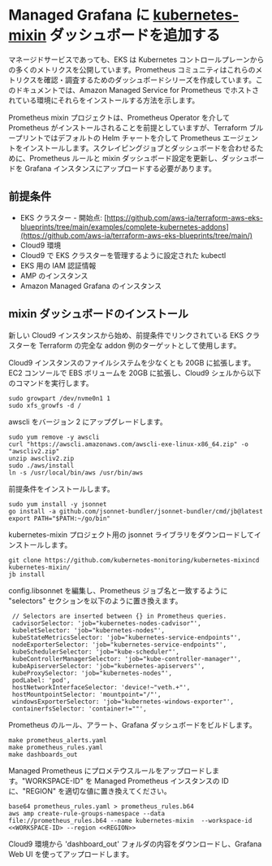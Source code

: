 # Managed Grafana に [**kubernetes-mixin**](https://github.com/kubernetes-monitoring/kubernetes-mixin) ダッシュボードを追加する

マネージドサービスであっても、EKS は Kubernetes コントロールプレーンからの多くのメトリクスを公開しています。Prometheus コミュニティはこれらのメトリクスを確認・調査するためのダッシュボードシリーズを作成しています。このドキュメントでは、Amazon Managed Service for Prometheus でホストされている環境にそれらをインストールする方法を示します。

Prometheus mixin プロジェクトは、Prometheus Operator を介して Prometheus がインストールされることを前提としていますが、Terraform ブループリントではデフォルトの Helm チャートを介して Prometheus エージェントをインストールします。スクレイピングジョブとダッシュボードを合わせるために、Prometheus ルールと mixin ダッシュボード設定を更新し、ダッシュボードを Grafana インスタンスにアップロードする必要があります。

## 前提条件

* EKS クラスター - 開始点: [https://github.com/aws-ia/terraform-aws-eks-blueprints/tree/main/examples/complete-kubernetes-addons](https://github.com/aws-ia/terraform-aws-eks-blueprints/tree/main/)
* Cloud9 環境
* Cloud9 で EKS クラスターを管理するように設定された kubectl
* EKS 用の IAM 認証情報
* AMP のインスタンス
* Amazon Managed Grafana のインスタンス

## mixin ダッシュボードのインストール

新しい Cloud9 インスタンスから始め、前提条件でリンクされている EKS クラスターを Terraform の完全な addon 例のターゲットとして使用します。

Cloud9 インスタンスのファイルシステムを少なくとも 20GB に拡張します。EC2 コンソールで EBS ボリュームを 20GB に拡張し、Cloud9 シェルから以下のコマンドを実行します。

```
sudo growpart /dev/nvme0n1 1
sudo xfs_growfs -d /
```

awscli をバージョン 2 にアップグレードします。

```
sudo yum remove -y awscli
curl "https://awscli.amazonaws.com/awscli-exe-linux-x86_64.zip" -o "awscliv2.zip"
unzip awscliv2.zip
sudo ./aws/install
ln -s /usr/local/bin/aws /usr/bin/aws
```

前提条件をインストールします。

```
sudo yum install -y jsonnet
go install -a github.com/jsonnet-bundler/jsonnet-bundler/cmd/jb@latest
export PATH="$PATH:~/go/bin"
```

kubernetes-mixin プロジェクト用の jsonnet ライブラリをダウンロードしてインストールします。

```
git clone https://github.com/kubernetes-monitoring/kubernetes-mixincd kubernetes-mixin/
jb install
```

config.libsonnet を編集し、Prometheus ジョブ名と一致するように "selectors" セクションを以下のように置き換えます。

```
 // Selectors are inserted between {} in Prometheus queries.
 cadvisorSelector: 'job="kubernetes-nodes-cadvisor"',
 kubeletSelector: 'job="kubernetes-nodes"',
 kubeStateMetricsSelector: 'job="kubernetes-service-endpoints"',
 nodeExporterSelector: 'job="kubernetes-service-endpoints"',
 kubeSchedulerSelector: 'job="kube-scheduler"',
 kubeControllerManagerSelector: 'job="kube-controller-manager"',
 kubeApiserverSelector: 'job="kubernetes-apiservers"',
 kubeProxySelector: 'job="kubernetes-nodes"',
 podLabel: 'pod',
 hostNetworkInterfaceSelector: 'device!~"veth.+"',
 hostMountpointSelector: 'mountpoint="/"',
 windowsExporterSelector: 'job="kubernetes-windows-exporter"',
 containerfsSelector: 'container!=""',
```

Prometheus のルール、アラート、Grafana ダッシュボードをビルドします。

```
make prometheus_alerts.yaml
make prometheus_rules.yaml
make dashboards_out
```

Managed Prometheus にプロメテウスルールをアップロードします。"WORKSPACE-ID" を Managed Prometheus インスタンスの ID に、"REGION" を適切な値に置き換えてください。

```
base64 prometheus_rules.yaml > prometheus_rules.b64
aws amp create-rule-groups-namespace --data file://prometheus_rules.b64 --name kubernetes-mixin  --workspace-id <<WORKSPACE-ID> --region <<REGION>>
```

Cloud9 環境から 'dashboard_out' フォルダの内容をダウンロードし、Grafana Web UI を使ってアップロードします。
</region></workspace-id>
